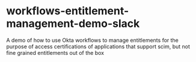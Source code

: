 # workflows-entitlement-management-demo-slack
A demo of how to use Okta workflows to manage entitlements for the purpose of access certifications of applications that support scim, but not fine grained entitlements out of the box

